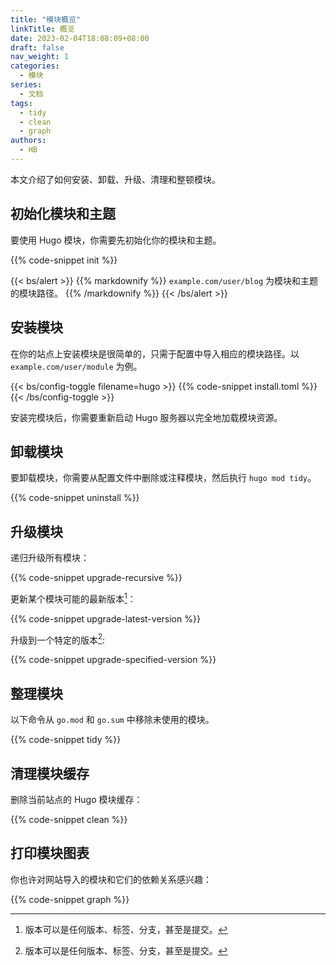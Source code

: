 ```yaml
---
title: "模块概览"
linkTitle: 概览
date: 2023-02-04T18:08:09+08:00
draft: false
nav_weight: 1
categories:
  - 模块
series:
  - 文档
tags:
  - tidy
  - clean
  - graph
authors:
  - HB
---
```


本文介绍了如何安装、卸载、升级、清理和整顿模块。

<!--more-->

## 初始化模块和主题

要使用 Hugo 模块，你需要先初始化你的模块和主题。

{{% code-snippet init %}}

{{< bs/alert >}}
{{% markdownify %}}
`example.com/user/blog` 为模块和主题的模块路径。
{{% /markdownify %}}
{{< /bs/alert >}}

## 安装模块

在你的站点上安装模块是很简单的，只需于配置中导入相应的模块路径。以 `example.com/user/module` 为例。

{{< bs/config-toggle filename=hugo >}}
{{% code-snippet install.toml %}}
{{< /bs/config-toggle >}}

安装完模块后，你需要重新启动 Hugo 服务器以完全地加载模块资源。

## 卸载模块

要卸载模块，你需要从配置文件中删除或注释模块，然后执行 `hugo mod tidy`。

{{% code-snippet uninstall %}}

## 升级模块

递归升级所有模块：

{{% code-snippet upgrade-recursive %}}

更新某个模块可能的最新版本[^1]：

{{% code-snippet upgrade-latest-version %}}

升级到一个特定的版本[^1]:

{{% code-snippet upgrade-specified-version %}}

[^1]: 版本可以是任何版本、标签、分支，甚至是提交。

## 整理模块

以下命令从 `go.mod` 和 `go.sum` 中移除未使用的模块。

{{% code-snippet tidy %}}

## 清理模块缓存

删除当前站点的 Hugo 模块缓存：

{{% code-snippet clean %}}

## 打印模块图表

你也许对网站导入的模块和它们的依赖关系感兴趣：

{{% code-snippet graph %}}
